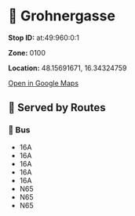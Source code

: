 # 🚉 Grohnergasse


**Stop ID:** at:49:960:0:1

**Zone:** 0100

**Location:** 48.15691671, 16.34324759

[Open in Google Maps](https://www.google.com/maps?q=48.15691671,16.34324759)

## 🚆 Served by Routes

### 🚌 Bus
- 16A
- 16A
- 16A
- 16A
- 16A
- N65
- N65
- N65